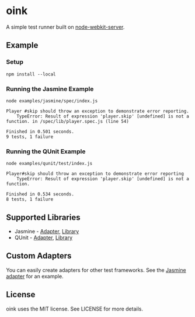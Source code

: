 # oink

A simple test runner built on [node-webkit-server](https://github.com/tristandunn/node-webkit-server).

## Example

### Setup

    npm install --local

### Running the Jasmine Example

    node examples/jasmine/spec/index.js

    Player #skip should throw an exception to demonstrate error reporting.
        TypeError: Result of expression 'player.skip' [undefined] is not a function. in /spec/lib/player.spec.js (line 54)

    Finished in 0.501 seconds.
    9 tests, 1 failure

### Running the QUnit Example

    node examples/qunit/test/index.js

    Player#skip should throw an exception to demonstrate error reporting
        TypeError: Result of expression 'player.skip' [undefined] is not a function.

    Finished in 0.534 seconds.
    8 tests, 1 failure

## Supported Libraries

* Jasmine - [Adapter](https://github.com/tristandunn/oink/tree/master/lib/adapter/jasmine.js), [Library](https://github.com/pivotal/jasmine)
* QUnit - [Adapter](https://github.com/tristandunn/oink/tree/master/lib/adapter/qunit.js), [Library](http://docs.jquery.com/QUnit)

## Custom Adapters

You can easily create adapters for other test frameworks. See the [Jasmine adapter](https://github.com/tristandunn/oink/tree/master/lib/adapter/jasmine.js) for an example.

## License

oink uses the MIT license. See LICENSE for more details.
